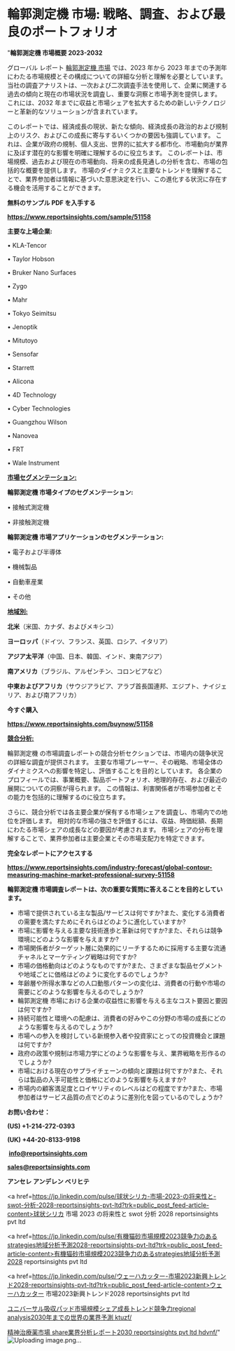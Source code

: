 # 輪郭測定機 市場: 戦略、調査、および最良のポートフォリオ

"<strong>輪郭測定機 市場概要 2023-2032</strong>

グローバル レポート <a href=https://www.reportsinsights.com/sample/51158>輪郭測定機 市場</a> では、2023 年から 2023 年までの予測年にわたる市場規模とその構成についての詳細な分析と理解を必要としています。 当社の調査アナリストは、一次および二次調査手法を使用して、企業に関連する過去の傾向と現在の市場状況を調査し、重要な洞察と市場予測を提供します。 これには、2032 年までに収益と市場シェアを拡大​​するための新しいテクノロジーと革新的なソリューションが含まれています。

このレポートでは、経済成長の現状、新たな傾向、経済成長の政治的および規制上のリスク、およびこの成長に寄与するいくつかの要因も強調しています。 これは、企業が政府の規制、個人支出、世界的に拡大する都市化、市場動向が業界に及ぼす潜在的な影響を明確に理解するのに役立ちます。 このレポートは、市場規模、過去および現在の市場動向、将来の成長見通しの分析を含む、市場の包括的な概要を提供します。 市場のダイナミクスと主要なトレンドを理解することで、業界参加者は情報に基づいた意思決定を行い、この進化する状況に存在する機会を活用することができます。

<strong><b>無料のサンプル PDF を入手する</b></strong>

<a href=https://www.reportsinsights.com/sample/51158><strong><u>https://www.reportsinsights.com/sample/51158</u></strong></a>

<strong>主要な上場企業:</strong>

• KLA-Tencor

• Taylor Hobson

• Bruker Nano Surfaces

• Zygo

• Mahr

• Tokyo Seimitsu

• Jenoptik

• Mitutoyo

• Sensofar

• Starrett

• Alicona

• 4D Technology

• Cyber Technologies

• Guangzhou Wilson

• Nanovea

• FRT

• Wale Instrument

<strong><u>市場セグメンテーション</u></strong><strong><u>:</u></strong>

<strong>輪郭測定機 市場タイプのセグメンテーション:</strong>

• 接触式測定機

• 非接触測定機

<strong>輪郭測定機 市場アプリケーションのセグメンテーション:</strong>

• 電子および半導体

• 機械製品

• 自動車産業

• その他

<strong><u>地域別</u></strong><strong><u>:</u></strong>

<strong>北米</strong>（米国、カナダ、およびメキシコ）

<strong>ヨーロッパ</strong>（ドイツ、フランス、英国、ロシア、イタリア）

<strong>アジア太平洋</strong>（中国、日本、韓国、インド、東南アジア）

<strong>南アメリカ</strong>（ブラジル、アルゼンチン、コロンビアなど）

<strong>中東およびアフリカ</strong>（サウジアラビア、アラブ首長国連邦、エジプト、ナイジェリア、および南アフリカ）

<strong>今すぐ購入</strong>

<a href=https://www.reportsinsights.com/buynow/51158><strong><u>https://www.reportsinsights.com/buynow/51158</u></strong></a>

<strong><u>競合分析:</u></strong>

輪郭測定機 の市場調査レポートの競合分析セクションでは、市場内の競争状況の詳細な調査が提供されます。 主要な市場プレーヤー、その戦略、市場全体のダイナミクスへの影響を特定し、評価することを目的としています。 各企業のプロフィールでは、事業概要、製品ポートフォリオ、地理的存在、および最近の展開についての洞察が得られます。 この情報は、利害関係者が市場参加者とその能力を包括的に理解するのに役立ちます。

さらに、競合分析では各主要企業が保有する市場シェアを調査し、市場内での地位を評価します。 相対的な市場の強さを評価するには、収益、時価総額、長期にわたる市場シェアの成長などの要因が考慮されます。 市場シェアの分布を理解することで、業界参加者は主要企業とその市場支配力を特定できます。

<strong>完全なレポートにアクセスする</strong>

<a href=https://www.reportsinsights.com/industry-forecast/global-contour-measuring-machine-market-professional-survey-51158><strong><u><b>https://www.reportsinsights.com/industry-forecast/global-contour-measuring-machine-market-professional-survey-51158</b></u></strong></a>

<strong><b>輪郭測定機 市場調査レポートは、次の重要な質問に答えることを目的としています。</b></strong>
<ul>
  <li>市場で提供されている主な製品/サービスは何ですか?また、変化する消費者の需要を満たすためにそれらはどのように進化していますか?</li>
  <li>市場に影響を与える主要な技術進歩と革新は何ですか?また、それらは競争環境にどのような影響を与えますか?</li>
  <li>市場関係者がターゲット層に効果的にリーチするために採用する主要な流通チャネルとマーケティング戦略は何ですか?</li>
  <li>市場の価格動向はどのようなものですか?また、さまざまな製品セグメントや地域ごとに価格はどのように変化するのでしょうか?</li>
  <li>年齢層や所得水準などの人口動態パターンの変化は、消費者の行動や市場の需要にどのような影響を与えるのでしょうか?</li>
  <li>輪郭測定機 市場における企業の収益性に影響を与える主なコスト要因と要因は何ですか?</li>
  <li>持続可能性と環境への配慮は、消費者の好みやこの分野の市場の成長にどのような影響を与えるのでしょうか?</li>
  <li>市場への参入を検討している新規参入者や投資家にとっての投資機会と課題は何ですか?</li>
  <li>政府の政策や規制は市場力学にどのような影響を与え、業界戦略を形作るのでしょうか?</li>
  <li>市場における現在のサプライチェーンの傾向と課題は何ですか?また、それらは製品の入手可能性と価格にどのような影響を与えますか?</li>
  <li>市場内の顧客満足度とロイヤリティのレベルはどの程度ですか?また、市場参加者はサービス品質の点でどのように差別化を図っているのでしょうか?</li>
</ul>
<strong>お問い合わせ：</strong>

<strong>(US) +1-214-272-0393</strong>

<strong>(UK) +44-20-8133-9198</strong>

<strong> </strong><a href=info@reportsinsights.com><strong><u>info@reportsinsights.com</u></strong></a>

<a href=sales@reportsinsights.com><strong><u>sales@reportsinsights.com</u></strong></a>

<strong>アンセレ アンデレン ベリヒテ</strong>

<a href=https://jp.linkedin.com/pulse/球状シリカ-市場-2023-の将来性と-swot-分析-2028-reportsinsights-pvt-ltd?trk=public_post_feed-article-content>球状シリカ 市場 2023 の将来性と swot 分析 2028 reportsinsights pvt ltd</a>

<a href=https://jp.linkedin.com/pulse/有機猫砂市場規模2023競争力のあるstrategies地域分析予測2028-reportsinsights-pvt-ltd?trk=public_post_feed-article-content>有機猫砂市場規模2023競争力のあるstrategies地域分析予測2028 reportsinsights pvt ltd</a>

<a href=https://jp.linkedin.com/pulse/ウェーハカッター-市場2023新興トレンド2028-reportsinsights-pvt-ltd?trk=public_post_feed-article-content>ウェーハカッター 市場2023新興トレンド2028 reportsinsights pvt ltd</a>

<a href=https://www.linkedin.com/pulse/ユニバーサル吸収パッド市場規模シェア成長トレンド競争力regional-analysis2030年までの世界の業界予測-ktuzf/>ユニバーサル吸収パッド市場規模シェア成長トレンド競争力regional analysis2030年までの世界の業界予測 ktuzf/</a>

<a href=https://www.linkedin.com/pulse/精神治療薬市場-share業界分析レポート2030-reportsinsights-pvt-ltd-hdvnf/>精神治療薬市場 share業界分析レポート2030 reportsinsights pvt ltd hdvnf/</a>"
![Uploading image.png…]()
